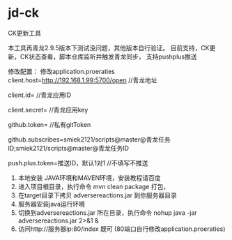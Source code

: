 # jd-ck

CK更新工具

  本工具再青龙2.9.5版本下测试没问题，其他版本自行验证。
  目前支持，CK更新，CK状态查看，脚本仓库监听并触发青龙同步， 支持pushplus推送


修改配置：
  修改application.proeraties
  client.host=http://192.168.1.99:5700/open    //青龙地址
  
  client.id=                                   //青龙应用ID
  
  client.secret=                               //青龙应用key

  github.token=             //私有gitToken
  
  github.subscribes=smiek2121/scripts@master@青龙任务ID;smiek2121/scripts@master@青龙任务ID

  push.plus.token=推送ID，默认1对1   //不填写不推送
  
1. 本地安装 JAVA环境和MAVEN环境，安装教程请百度
2. 进入项目根目录，执行命令  mvn clean package  打包，
3. 在target目录下拷贝 adversereactions.jar 到你服务器目录
4. 服务器安装java运行环境
5. 切换到adversereactions.jar 所在目录，执行命令  nohup java -jar adversereactions.jar 2>&1 & 
6. 访问http://服务器ip:80/index  既可 (80端口自行修改application.proeraties)
